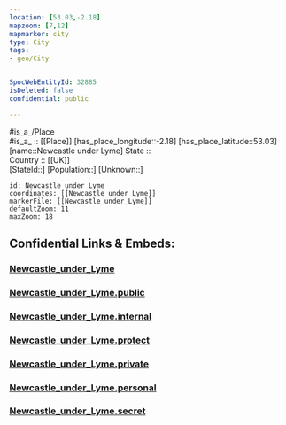 ```yaml
---
location: [53.03,-2.18] 
mapzoom: [7,12] 
mapmarker: city 
type: City
tags:
- geo/City


SpocWebEntityId: 32885
isDeleted: false
confidential: public

---
```

#is_a_/Place  
#is_a_ :: [[Place]] 
[has_place_longitude::-2.18] 
[has_place_latitude::53.03] 
[name::Newcastle under Lyme] 
State ::  
Country :: [[UK]]  
[StateId::] 
[Population::] 
[Unknown::] 


```leaflet
id: Newcastle under Lyme
coordinates: [[Newcastle_under_Lyme]] 
markerFile: [[Newcastle_under_Lyme]] 
defaultZoom: 11 
maxZoom: 18
```


## Confidential Links & Embeds: 

### [Newcastle_under_Lyme](/_Standards/Earth/Continent/Europe/Europe~North/UK/England/Regions~England/West_Midlands,Region/Stoke-on-Trent,County/cities~Stoke-on-Trent/Newcastle_under_Lyme.md) 

### [Newcastle_under_Lyme.public](/_public/Earth/Continent/Europe/Europe~North/UK/England/Regions~England/West_Midlands,Region/Stoke-on-Trent,County/cities~Stoke-on-Trent/Newcastle_under_Lyme.public.md) 

### [Newcastle_under_Lyme.internal](/_internal/Earth/Continent/Europe/Europe~North/UK/England/Regions~England/West_Midlands,Region/Stoke-on-Trent,County/cities~Stoke-on-Trent/Newcastle_under_Lyme.internal.md) 

### [Newcastle_under_Lyme.protect](/_protect/Earth/Continent/Europe/Europe~North/UK/England/Regions~England/West_Midlands,Region/Stoke-on-Trent,County/cities~Stoke-on-Trent/Newcastle_under_Lyme.protect.md) 

### [Newcastle_under_Lyme.private](/_private/Earth/Continent/Europe/Europe~North/UK/England/Regions~England/West_Midlands,Region/Stoke-on-Trent,County/cities~Stoke-on-Trent/Newcastle_under_Lyme.private.md) 

### [Newcastle_under_Lyme.personal](/_personal/Earth/Continent/Europe/Europe~North/UK/England/Regions~England/West_Midlands,Region/Stoke-on-Trent,County/cities~Stoke-on-Trent/Newcastle_under_Lyme.personal.md) 

### [Newcastle_under_Lyme.secret](/_secret/Earth/Continent/Europe/Europe~North/UK/England/Regions~England/West_Midlands,Region/Stoke-on-Trent,County/cities~Stoke-on-Trent/Newcastle_under_Lyme.secret.md)


